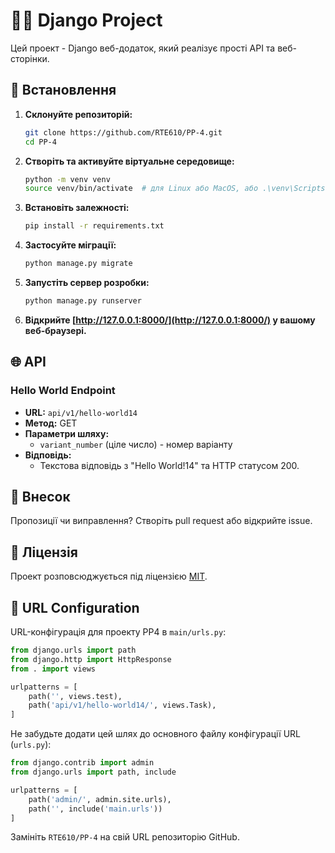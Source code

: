 # 👩‍💻 Django Project

Цей проект - Django веб-додаток, який реалізує прості API та веб-сторінки.

## 🚀 Встановлення

1. **Склонуйте репозиторій:**

   ```bash
   git clone https://github.com/RTE610/PP-4.git
   cd PP-4
   ```
    
2. **Створіть та активуйте віртуальне середовище:**

   ```bash
   python -m venv venv
   source venv/bin/activate  # для Linux або MacOS, або .\venv\Scripts\activate для Windows
   ```

3. **Встановіть залежності:**

   ```bash
   pip install -r requirements.txt
   ```

4. **Застосуйте міграції:**

   ```bash
   python manage.py migrate
   ```

5. **Запустіть сервер розробки:**

   ```bash
   python manage.py runserver
   ```

6. **Відкрийте [http://127.0.0.1:8000/](http://127.0.0.1:8000/) у вашому веб-браузері.**

## 🌐 API

### Hello World Endpoint

- **URL:** `api/v1/hello-world14`
- **Метод:** GET
- **Параметри шляху:**
  - `variant_number` (ціле число) - номер варіанту
- **Відповідь:**
  - Текстова відповідь з "Hello World!14" та HTTP статусом 200.

## 🤝 Внесок

Пропозиції чи виправлення? Створіть pull request або відкрийте issue.

## 📄 Ліцензія

Проект розповсюджується під ліцензією [MIT](LICENSE).

## 🔗 URL Configuration

URL-конфігурація для проекту PP4 в `main/urls.py`:

```python
from django.urls import path
from django.http import HttpResponse
from . import views

urlpatterns = [
    path('', views.test),
    path('api/v1/hello-world14/', views.Task),
]
```

Не забудьте додати цей шлях до основного файлу конфігурації URL (`urls.py`):

```python
from django.contrib import admin
from django.urls import path, include

urlpatterns = [
    path('admin/', admin.site.urls),
    path('', include('main.urls'))
]
```

Замініть `RTE610/PP-4` на свій URL репозиторію GitHub.